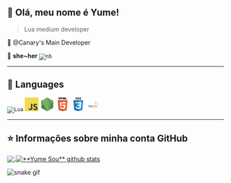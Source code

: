 ## 💜 Olá, meu nome é <strong>Yume!</strong>

> Lua medium developer

🔭 @Canary's Main Developer

💬 <strong>she~her </strong><code><img height="32" src="https://i.ibb.co/GHw97kZ/622062544810672158.png" alt="nb"></code>

----

## 🚀 Languages

<code><img height="32" src="https://upload.wikimedia.org/wikipedia/commons/c/cf/Lua-Logo.svg" alt="Lua"/></code>
<code><img height="32" src="https://raw.githubusercontent.com/github/explore/80688e429a7d4ef2fca1e82350fe8e3517d3494d/topics/javascript/javascript.png" alt="Javascript"/></code>
<code><img height="32" src="https://raw.githubusercontent.com/github/explore/80688e429a7d4ef2fca1e82350fe8e3517d3494d/topics/nodejs/nodejs.png" alt="Nodejs"/></code>
<code><img height="32" src="https://raw.githubusercontent.com/github/explore/80688e429a7d4ef2fca1e82350fe8e3517d3494d/topics/html/html.png" alt="HTML5"/></code>
<code><img height="32" src="https://raw.githubusercontent.com/github/explore/80688e429a7d4ef2fca1e82350fe8e3517d3494d/topics/css/css.png" alt="CSS"/></code>
<code><img height="32" src="https://raw.githubusercontent.com/github/explore/80688e429a7d4ef2fca1e82350fe8e3517d3494d/topics/mysql/mysql.png" alt="MySQL"/></code>

---

## ⭐ Informações sobre minha conta GitHub
<a href="https://github.com/yumesou">
  <img align="center" src="https://github-readme-stats.vercel.app/api/top-langs/?username=yumesou&theme=jolly&hide_langs_below=1" />
</a>

<a href="https://github.com/yumesou">
 <img align="center" src="https://github-readme-stats.vercel.app/api?username=yumesou&show_icons=true&theme=jolly&line_height=27" alt="**Yume Sou** github stats"/>
</a>

![snake gif](https://github.com/yumesou/SEU_REPOSITORIO/blob/output/github-contribution-grid-snake.svg)
